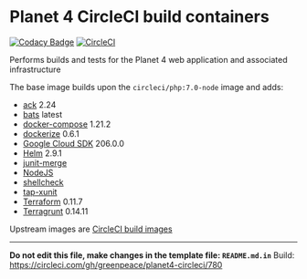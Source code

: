 
# Planet 4 CircleCI build containers

[![Codacy Badge](https://api.codacy.com/project/badge/Grade/4c9d5b08e9b046cbba9cdcbc9ba8eaf9)](https://www.codacy.com/app/rawalker/planet4-circleci?utm_source=github.com&utm_medium=referral&utm_content=greenpeace/planet4-circleci&utm_campaign=badger) [![CircleCI](https://circleci.com/gh/greenpeace/planet4-circleci/tree/develop.svg?style=shield)](https://circleci.com/gh/greenpeace/planet4-circleci/tree/develop)

Performs builds and tests for the Planet 4 web application and associated infrastructure

The base image builds upon the `circleci/php:7.0-node` image and adds:
-   [ack](https://beyondgrep.com/) 2.24
-   [bats](https://github.com/sstephenson/bats) latest
-   [docker-compose](https://github.com/docker/compose/releases) 1.21.2
-   [dockerize](https://github.com/jwilder/dockerize/releases) 0.6.1
-   [Google Cloud SDK](https://cloud.google.com/sdk/docs/#install_the_latest_cloud_tools_version_cloudsdk_current_version) 206.0.0
-   [Helm](https://github.com/kubernetes/helm/releases) 2.9.1
-   [junit-merge](https://www.npmjs.com/package/junit-merge)
-   [NodeJS](https://nodejs.org/en/download/package-manager/#debian-and-ubuntu-based-linux-distributions)
-   [shellcheck](https://github.com/koalaman/shellcheck)
-   [tap-xunit](https://github.com/aghassemi/tap-xunit)
-   [Terraform](https://www.terraform.io/downloads.html) 0.11.7
-   [Terragrunt](https://github.com/gruntwork-io/terragrunt/releases) 0.14.11

Upstream images are [CircleCI build images](https://github.com/circleci/circleci-images/)

---

__Do not edit this file, make changes in the template file: `README.md.in`__
Build: https://circleci.com/gh/greenpeace/planet4-circleci/780
